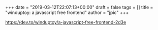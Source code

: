 +++
date = "2019-03-12T22:07:13+00:00"
draft = false
tags = []
title = "winduptoy: a javascript free frontend"
author = "jpic"
+++

https://dev.to/winduptoy/a-javascript-free-frontend-2d3e



